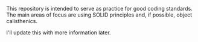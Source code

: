This repository is intended to serve as practice for good coding standards. The main areas of focus are using SOLID principles and, if possible, object calisthenics.

I'll update this with more information later.
